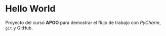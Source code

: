 # Hello World 

Proyecto del curso **APOO** para demostrar el flujo de trabajo con *PyCharm*, 
`git` y GitHub.

